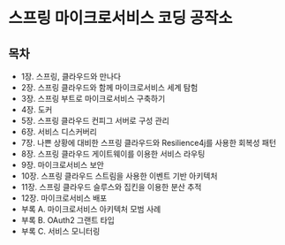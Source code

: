 # 스프링 마이크로서비스 코딩 공작소
## 목차
- 1장. 스프링, 클라우드와 만나다
- 2장. 스프링 클라우드와 함께 마이크로서비스 세계 탐험
- 3장. 스프링 부트로 마이크로서비스 구축하기
- 4장. 도커
- 5장. 스프링 클라우드 컨피그 서버로 구성 관리
- 6장. 서비스 디스커버리
- 7장. 나쁜 상황에 대비한 스프링 클라우드와 Resilience4j를 사용한 회복성 패턴
- 8장. 스프링 클라우드 게이트웨이를 이용한 서비스 라우팅
- 9장. 마이크로서비스 보안
- 10장. 스프링 클라우드 스트림을 사용한 이벤트 기반 아키텍처
- 11장. 스프링 클라우드 슬루스와 집킨을 이용한 분산 추적
- 12장. 마이크로서비스 배포
- 부록 A. 마이크로서비스 아키텍처 모범 사례
- 부록 B. OAuth2 그랜트 타입
- 부록 C. 서비스 모니터링
